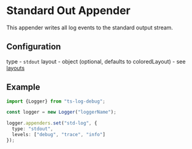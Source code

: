 # Standard Out Appender

This appender writes all log events to the standard output stream.

## Configuration

type - `stdout`
layout - object (optional, defaults to coloredLayout) - see [layouts](../layouts.md)

## Example

```typescript
import {Logger} from "ts-log-debug";

const logger = new Logger("loggerName");

logger.appenders.set("std-log", {
  type: "stdout",
  levels: ["debug", "trace", "info"]
});
```